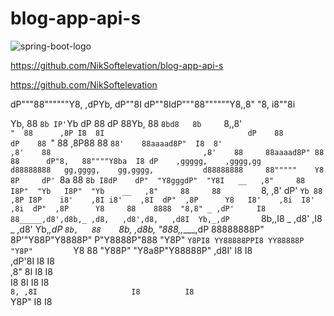 # blog-app-api-s



![spring-boot-logo](https://user-images.githubusercontent.com/122023966/212685305-a2087bb3-13ba-4e65-bf3d-7b8deb48695b.png)






https://github.com/NikSoftelevation/blog-app-api-s

https://github.com/NikSoftelevation













 dP"""88""""""Y8, ,dPYb,                                  dP""8I                                     dP""8IdP"""88""""""Y8,,8" "8,     i8""8i  

Yb,  88      `8b IP'`Yb                                 dP   88                                    dP   88Yb,  88      `8bd8   8b     `8,,8'  
 `"  88      ,8P I8  8I                                dP    88                                   dP    88 `"  88      ,8P88   88      `88'   
     88aaaad8P"  I8  8'                               ,8'    88                                  ,8'    88     88aaaad8P" 88   88      dP"8,  
     88""""Y8ba  I8 dP    ,ggggg,    ,gggg,gg         d88888888   gg,gggg,    gg,gggg,           d88888888     88"""""    Y8   8P     dP' `8a 
     88      `8b I8dP    dP"  "Y8gggdP"  "Y8I   __   ,8"     88   I8P"  "Yb   I8P"  "Yb    __   ,8"     88     88         `8, ,8'    dP'   `Yb
     88      ,8P I8P    i8'    ,8I i8'    ,8I  dP"  ,8P      Y8   I8'    ,8i  I8'    ,8i  dP"  ,8P      Y8     88    8888  "8,8" _ ,dP'     I8
     88_____,d8',d8b,_ ,d8,   ,d8',d8,   ,d8I  Yb,_,dP       `8b,,I8 _  ,d8' ,I8 _  ,d8'  Yb,_,dP       `8b,   88    `8b,  ,d8b, "888,,____,dP
    88888888P"  8P'"Y88P"Y8888P"  P"Y8888P"888  "Y8P"         `Y8PI8 YY88888PPI8 YY88888P  "Y8P"         `Y8   88      "Y88P" "Y8a8P"Y88888P" 
                                         ,d8I'                    I8          I8                                                              
                                       ,dP'8I                     I8          I8                                                              
                                      ,8"  8I                     I8          I8                                                              
                                      I8   8I                     I8          I8                                                              
                                      `8, ,8I                     I8          I8                                                              
                                       `Y8P"                      I8          I8           




























